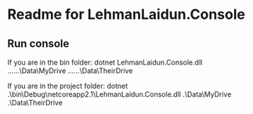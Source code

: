 ﻿# Readme for LehmanLaidun.Console

## Run console

If you are in the bin folder: 
dotnet LehmanLaidun.Console.dll ..\..\..\Data\MyDrive ..\..\..\Data\TheirDrive

If you are in the project folder: 
dotnet .\bin\Debug\netcoreapp2.1\LehmanLaidun.Console.dll .\Data\MyDrive .\Data\TheirDrive
